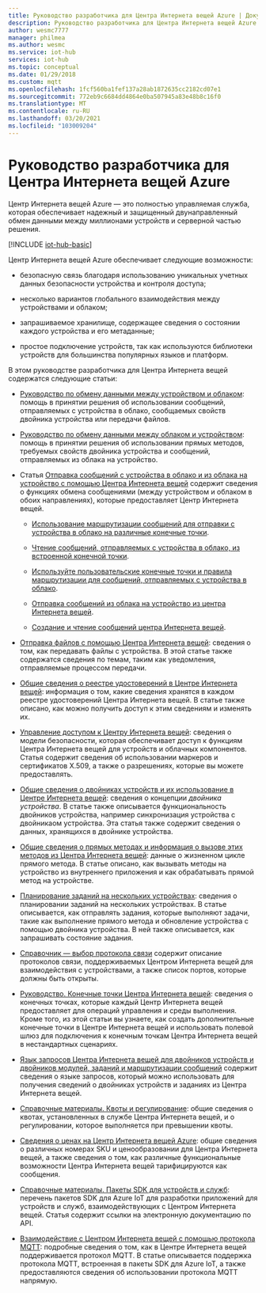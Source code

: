 ```yaml
---
title: Руководство разработчика для Центра Интернета вещей Azure | Документация Майкрософт
description: Руководство разработчика для Центра Интернета вещей Azure включает в себя разделы, посвященные конечным точкам, безопасности, реестру удостоверений, управлению устройствами, прямым методам, двойникам устройств, передаче файлов, заданиям, языку запросов Центра Интернета вещей и обмену сообщениями.
author: wesmc7777
manager: philmea
ms.author: wesmc
ms.service: iot-hub
services: iot-hub
ms.topic: conceptual
ms.date: 01/29/2018
ms.custom: mqtt
ms.openlocfilehash: 1fcf560ba1fef137a28ab1872635cc2182cd07e1
ms.sourcegitcommit: 772eb9c6684dd4864e0ba507945a83e48b8c16f0
ms.translationtype: MT
ms.contentlocale: ru-RU
ms.lasthandoff: 03/20/2021
ms.locfileid: "103009204"
---
```

# <a name="azure-iot-hub-developer-guide"></a>Руководство разработчика для Центра Интернета вещей Azure

Центр Интернета вещей Azure — это полностью управляемая служба, которая обеспечивает надежный и защищенный двунаправленный обмен данными между миллионами устройств и серверной частью решения.

[!INCLUDE [iot-hub-basic](../../includes/iot-hub-basic-partial.md)]

Центр Интернета вещей Azure обеспечивает следующие возможности:

* безопасную связь благодаря использованию уникальных учетных данных безопасности устройства и контроля доступа;

* несколько вариантов глобального взаимодействия между устройствами и облаком;

* запрашиваемое хранилище, содержащее сведения о состоянии каждого устройства и его метаданные;

* простое подключение устройств, так как используются библиотеки устройств для большинства популярных языков и платформ.

В этом руководстве разработчика для Центра Интернета вещей содержатся следующие статьи:

* [Руководство по обмену данными между устройством и облаком](iot-hub-devguide-d2c-guidance.md): помощь в принятии решения об использовании сообщений, отправляемых с устройства в облако, сообщаемых свойств двойника устройства или передачи файлов.

* [Руководство по обмену данными между облаком и устройством](iot-hub-devguide-c2d-guidance.md): помощь в принятии решения об использовании прямых методов, требуемых свойств двойника устройства и сообщений, отправляемых из облака на устройство.

* Статья [Отправка сообщений с устройства в облако и из облака на устройство с помощью Центра Интернета вещей](iot-hub-devguide-messaging.md) содержит сведения о функциях обмена сообщениями (между устройством и облаком в обоих направлениях), которые предоставляет Центр Интернета вещей.

  * [Использование маршрутизации сообщений для отправки с устройства в облако на различные конечные точки](iot-hub-devguide-messages-d2c.md).

  * [Чтение сообщений, отправляемых с устройства в облако, из встроенной конечной точки](iot-hub-devguide-messages-read-builtin.md).

  * [Используйте пользовательские конечные точки и правила маршрутизации для сообщений, отправляемых с устройства в облако](iot-hub-devguide-messages-read-custom.md).

  * [Отправка сообщений из облака на устройство из центра Интернета вещей](iot-hub-devguide-messages-c2d.md).

  * [Создание и чтение сообщений центра Интернета вещей](iot-hub-devguide-messages-construct.md).

* [Отправка файлов с помощью Центра Интернета вещей](iot-hub-devguide-file-upload.md): сведения о том, как передавать файлы с устройства. В этой статье также содержатся сведения по темам, таким как уведомления, отправляемые процессом передачи.

* [Общие сведения о реестре удостоверений в Центре Интернета вещей](iot-hub-devguide-identity-registry.md): информация о том, какие сведения хранятся в каждом реестре удостоверений Центра Интернета вещей. В статье также описано, как можно получить доступ к этим сведениям и изменять их.

* [Управление доступом к Центру Интернета вещей](iot-hub-devguide-security.md): сведения о модели безопасности, которая обеспечивает доступ к функциям Центра Интернета вещей для устройств и облачных компонентов. Статья содержит сведения об использовании маркеров и сертификатов X.509, а также о разрешениях, которые вы можете предоставлять.

* [Общие сведения о двойниках устройств и их использование в Центре Интернета вещей](iot-hub-devguide-device-twins.md): сведения о концепции *двойника устройства*. В статье также описывается функциональность двойников устройства, например синхронизация устройства с двойникаом устройства. Эта статья также содержит сведения о данных, хранящихся в двойнике устройства.

* [Общие сведения о прямых методах и информация о вызове этих методов из Центра Интернета вещей](iot-hub-devguide-direct-methods.md): данные о жизненном цикле прямого метода. В статье описано, как вызывать методы на устройство из внутреннего приложения и как обрабатывать прямой метод на устройстве.

* [Планирование заданий на нескольких устройствах](iot-hub-devguide-jobs.md): сведения о планировании заданий на нескольких устройствах. В статье описывается, как отправлять задания, которые выполняют задачи, такие как выполнение прямого метода и обновление устройства с помощью двойника устройства. В ней также описывается, как запрашивать состояние задания.

* [Справочник — выбор протокола связи](iot-hub-devguide-protocols.md) содержит описание протоколов связи, поддерживаемых Центром Интернета вещей для взаимодействия с устройствами, а также список портов, которые должны быть открыты.

* [Руководство. Конечные точки Центра Интернета вещей](iot-hub-devguide-endpoints.md): сведения о конечных точках, которые каждый Центр Интернета вещей предоставляет для операций управления и среды выполнения. Кроме того, из этой статьи вы узнаете, как создать дополнительные конечные точки в Центре Интернета вещей и использовать полевой шлюз для подключения к конечным точкам Центра Интернета вещей в нестандартных сценариях.

* [Язык запросов Центра Интернета вещей для двойников устройств и двойников модулей, заданий и маршрутизации сообщений](iot-hub-devguide-query-language.md) содержит сведения о языке запросов, который можно использовать для получения сведений о двойниках устройств и заданиях из Центра Интернета вещей.

* [Справочные материалы. Квоты и регулирование](iot-hub-devguide-quotas-throttling.md): общие сведения о квотах, установленных в службе Центра Интернета вещей, и о регулировании, которое выполняется при превышении квоты.

* [Сведения о ценах на Центр Интернета вещей Azure](iot-hub-devguide-pricing.md): общие сведения о различных номерах SKU и ценообразовании для Центра Интернета вещей, а также сведения о том, как различные функциональные возможности Центра Интернета вещей тарифицируются как сообщения.

* [Справочные материалы. Пакеты SDK для устройств и служб](iot-hub-devguide-sdks.md): перечень пакетов SDK для Azure IoT для разработки приложений для устройств и служб, взаимодействующих с Центром Интернета вещей. Статья содержит ссылки на электронную документацию по API.

* [Взаимодействие с Центром Интернета вещей с помощью протокола MQTT](iot-hub-mqtt-support.md): подробные сведения о том, как в Центре Интернета вещей поддерживается протокол MQTT. В статье описывается поддержка протокола MQTT, встроенная в пакеты SDK для Azure IoT, а также предоставляются сведения об использовании протокола MQTT напрямую.
